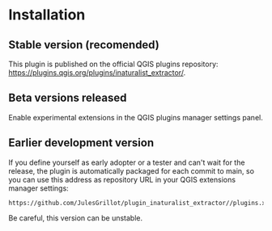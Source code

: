 # Installation

## Stable version (recomended)

This plugin is published on the official QGIS plugins repository: <https://plugins.qgis.org/plugins/inaturalist_extractor/>.

## Beta versions released

Enable experimental extensions in the QGIS plugins manager settings panel.

## Earlier development version

If you define yourself as early adopter or a tester and can't wait for the release, the plugin is automatically packaged for each commit to main, so you can use this address as repository URL in your QGIS extensions manager settings:

```url
https://github.com/JulesGrillot/plugin_inaturalist_extractor//plugins.xml
```

Be careful, this version can be unstable.
